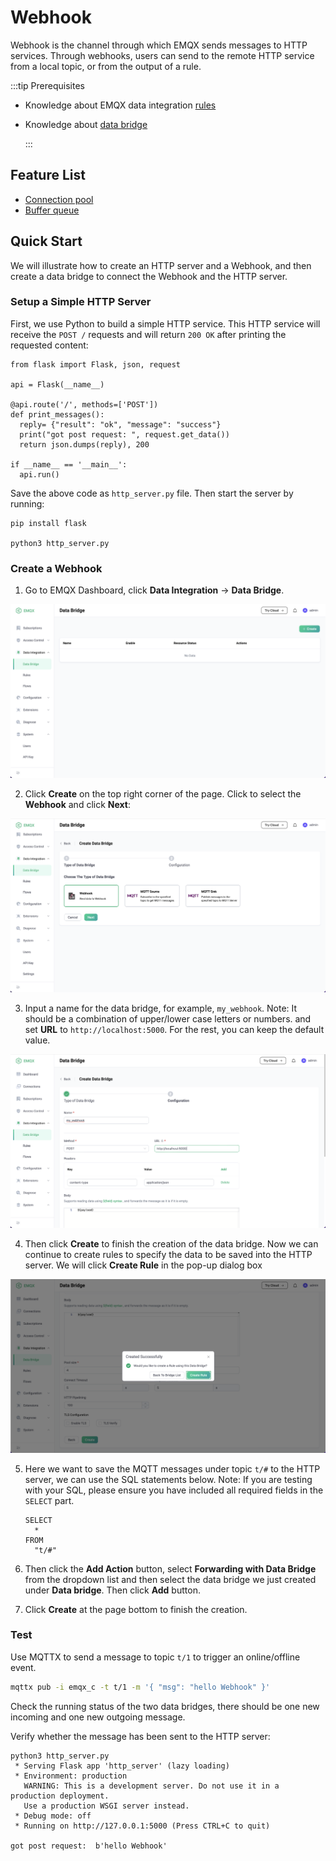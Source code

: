 # Webhook

Webhook is the channel through which EMQX sends messages to HTTP services.
Through webhooks, users can send to the remote HTTP service from a local topic,
or from the output of a rule.

:::tip Prerequisites

- Knowledge about EMQX data integration [rules](./rules.md)

- Knowledge about [data bridge](./data-bridges.md)

  :::

## Feature List

- [Connection pool](./data-bridges.md#connection-pool)
- [Buffer queue](./data-bridges.md#buffer-queue)

## Quick Start

We will illustrate how to create an HTTP server and a Webhook, and then create a data bridge to connect the Webhook and the HTTP server.

### Setup a Simple HTTP Server

First, we use Python to build a simple HTTP service. This HTTP service will receive the `POST /` requests and will return `200 OK` after printing the requested content:

```
from flask import Flask, json, request

api = Flask(__name__)

@api.route('/', methods=['POST'])
def print_messages():
  reply= {"result": "ok", "message": "success"}
  print("got post request: ", request.get_data())
  return json.dumps(reply), 200

if __name__ == '__main__':
  api.run()
```

Save the above code as `http_server.py` file. Then start the server by running:

```shell
pip install flask

python3 http_server.py
```

### Create a Webhook

1. Go to EMQX Dashboard, click **Data Integration** -> **Data Bridge**.

![image](./assets/rules/en-data-bridge-left-tab.png)

2. Click **Create** on the top right corner of the page. Click to select the **Webhook** and click **Next**:

![image](./assets/rules/en-webhook-index.png)

3. Input a name for the data bridge, for example, `my_webhook`. Note: It should be a combination of upper/lower case letters or numbers. and set **URL** to `http://localhost:5000`. For the rest, you can keep the default value.

![image](./assets/rules/en-webhook-conf-1.png)

4. Then click **Create** to finish the creation of the data bridge. Now we can continue to create rules to specify the data to be saved into the HTTP server. We will click **Create Rule** in the pop-up dialog box

![image](./assets/rules/en-webhook-create-dep-rule-1.png)

5. Here we want to save the MQTT messages under topic `t/#`  to the HTTP server, we can use the SQL statements below. Note: If you are testing with your SQL, please ensure you have included all required fields in the `SELECT` part.

   ```
   SELECT
     *
   FROM
     "t/#"
   ```

6. Then click the **Add Action** button, select **Forwarding with Data Bridge** from the dropdown list and then select the data bridge we just created under **Data bridge**. Then click **Add** button.
7. Click **Create** at the page bottom to finish the creation.

### Test

Use MQTTX  to send a message to topic  `t/1`  to trigger an online/offline event.

```bash
mqttx pub -i emqx_c -t t/1 -m '{ "msg": "hello Webhook" }'
```

Check the running status of the two data bridges, there should be one new incoming and one new outgoing message.

Verify whether the message has been sent to the HTTP server:

```
python3 http_server.py
 * Serving Flask app 'http_server' (lazy loading)
 * Environment: production
   WARNING: This is a development server. Do not use it in a production deployment.
   Use a production WSGI server instead.
 * Debug mode: off
 * Running on http://127.0.0.1:5000 (Press CTRL+C to quit)

got post request:  b'hello Webhook'
```
